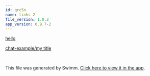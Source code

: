 ```yaml
---
id: qrc5n
name: links 2
file_version: 1.0.2
app_version: 0.9.7-2
---
```


[hello](hello.0xdlb.sw.md)

[chat-example/my title](http://localhost:5000/repos/Z2l0aHViJTNBJTNBY2hhdC1leGFtcGxlJTNBJTNBZXJhbnMtc3dpbW0=/docs/96def)

<br/>

This file was generated by Swimm. [Click here to view it in the app](http://localhost:5000/repos/Z2l0aHViJTNBJTNBdDElM0ElM0FlcmFuLXN3aW1t/docs/qrc5n).